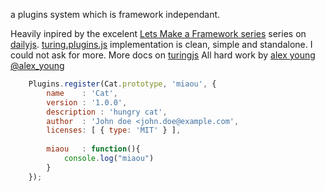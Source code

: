 a plugins system which is framework independant.

Heavily inpired by the excelent
[Lets Make a Framework series](http://dailyjs.com/tags.html#lmaf)
series on
[dailyjs](http://dailyjs.com/).
[turing.plugins.js](https://github.com/alexyoung/turing.js/blob/master/turing.plugins.js)
implementation is clean, simple and standalone.
I could not ask for more.
More docs on [turingjs]()
All hard work by [alex young](http://alexyoung.org/) [@alex_young](https://twitter.com/alex_young)


```javascript
	Plugins.register(Cat.prototype, 'miaou', {
		name	: 'Cat',
		version	: '1.0.0',
		description : 'hungry cat',
		author	: 'John doe <john.doe@example.com',
		licenses: [ { type: 'MIT' } ],
	
		miaou	: function(){
			console.log("miaou")
		}
	});
```

